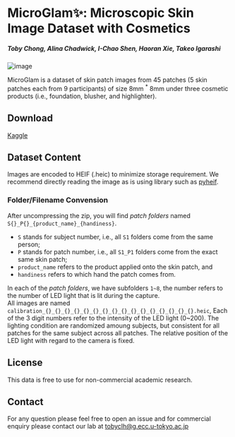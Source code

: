 # MicroGlam✨: Microscopic Skin Image Dataset with Cosmetics
##### Toby Chong, Alina Chadwick, I-Chao Shen, Haoran Xie, Takeo Igarashi
![image](https://github.com/tobyclh/MicroGlam/assets/12501995/8d9dcc93-5b6f-4b55-a970-85be298f9337)

MicroGlam is a dataset of skin patch images from 45 patches (5 skin patches each from 9 participants) of size 8mm $^*$ 8mm under three cosmetic products (i.e., foundation, blusher, and highlighter). 


## Download
[Kaggle](https://www.kaggle.com/datasets/tobyclh/microglam)


## Dataset Content
Images are encoded to HEIF (.heic) to minimize storage requirement.
We recommend directly reading the image as is using library such as [pyheif](https://pypi.org/project/pyheif/).  

### Folder/Filename Convension
After uncompressing the zip, you will find *patch folders* named `S{}_P{}_{product_name}_{handiness}`.  
- `S` stands for subject number, i.e., all `S1` folders come from the same person;
- `P` stands for patch number, i.e., all `S1_P1` folders come from the exact same skin patch;
- `product_name` refers to the product applied onto the skin patch, and
- `handiness` refers to which hand the patch comes from.

In each of the *patch folders*, we have subfolders `1~8`, the number refers to the number of LED light that is lit during the capture.  
All images are named `calibration_{}_{}_{}_{}_{}_{}_{}_{}_{}_{}_{}_{}_{}_{}_{}_{}.heic`, 
Each of the 3 digit numbers refer to the intensity of the LED light (0~200). 
The lighting condition are randomized amoung subjects, but consistent for all patches for the same subject across all patches. 
The relative position of the LED light with regard to the camera is fixed.  

## License
This data is free to use for non-commercial academic research. 


## Contact
For any question please feel free to open an issue and for commercial enquiry please contact our lab at tobyclh@g.ecc.u-tokyo.ac.jp
